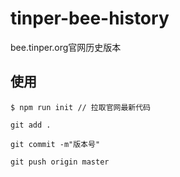 # tinper-bee-history

bee.tinper.org官网历史版本


## 使用

```
$ npm run init // 拉取官网最新代码

git add .

git commit -m"版本号"

git push origin master
```